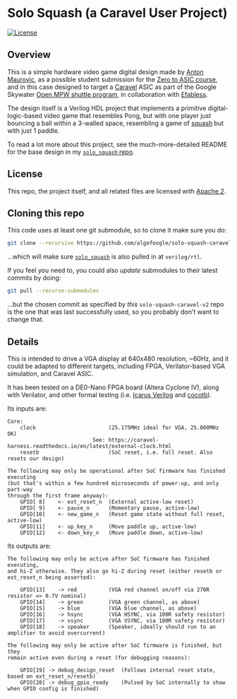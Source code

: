 <!--
# SPDX-FileCopyrightText: 2023 Anton Maurovic <anton@maurovic.com>
#
# Licensed under the Apache License, Version 2.0 (the "License");
# you may not use this file except in compliance with the License.
# You may obtain a copy of the License at
#
#      http://www.apache.org/licenses/LICENSE-2.0
#
# Unless required by applicable law or agreed to in writing, software
# distributed under the License is distributed on an "AS IS" BASIS,
# WITHOUT WARRANTIES OR CONDITIONS OF ANY KIND, either express or implied.
# See the License for the specific language governing permissions and
# limitations under the License.
# SPDX-License-Identifier: Apache-2.0
-->

# Solo Squash (a Caravel User Project)

[![License](https://img.shields.io/badge/License-Apache%202.0-blue.svg)](https://opensource.org/licenses/Apache-2.0)

## Overview

This is a simple hardware video game digital design made by
[Anton Maurovic](https://github.com/algofoogle),
as a possible student submission for the [Zero to ASIC course](https://zerotoasiccourse.com/),
and in this case designed to target a [Caravel](https://github.com/efabless/caravel.git) ASIC
as part of the Google Skywater
[Open MPW shuttle program](https://efabless.com/open_shuttle_program/),
in collaboration with [Efabless](https://efabless.com/).

The design itself is a Verilog HDL project that implements a primitive digital-logic-based
video game that resembles Pong, but with one player just bouncing a ball
within a 3-walled space, resembling a game of
[squash](https://en.wikipedia.org/wiki/Squash_(sport)) but with just 1 paddle.

To read a lot more about this project, see the much-more-detailed README for the
base design in my [`solo_squash` repo](https://github.com/algofoogle/solo_squash).

## License

This repo, the project itself, and all related files are licensed with [Apache 2](LICENSE).

## Cloning this repo

This code uses at least one git submodule, so to clone it make sure you do:
```bash
git clone --recursive https://github.com/algofoogle/solo-squash-caravel-v2
```

...which will make sure [`solo_squash`](https://github.com/algofoogle/solo_squash)
is also pulled in at `verilog/rtl`.

If you feel you need to, you could also *update* submodules to their latest commits
by doing:
```bash
git pull --recurse-submodules
```
...but the chosen commit as specified by *this* `solo-squash-caravel-v2` repo is
the one that was last successfully used, so you probably don't want to change that.

## Details

This is intended to drive a VGA display at 640x480 resolution, ~60Hz,
and it could be adapted to different targets, including FPGA,
Verilator-based VGA simulation, and Caravel ASIC.

It has been tested on a DE0-Nano FPGA board (Altera Cyclone IV),
along with Verilator, and other formal testing (i.e.
[Icarus Verilog](http://iverilog.icarus.com/) and
[cocotb](https://www.cocotb.org/)).

Its inputs are:
```
Core:
    clock                       (25.175MHz ideal for VGA, 25.000MHz OK)
                           See: https://caravel-harness.readthedocs.io/en/latest/external-clock.html
    resetb                      (SoC reset, i.e. full reset. Also resets our design)

The following may only be operational after SoC firmware has finished executing
(but that's within a few hundred microseconds of power-up, and only part-way
through the first frame anyway):
    GPIO[ 8]    <- ext_reset_n  (External active-low reset)
    GPIO[ 9]    <- pause_n      (Momentary pause, active-low)
    GPIO[10]    <- new_game_n   (Reset game state without full reset, active-low)
    GPIO[11]    <- up_key_n     (Move paddle up, active-low)
    GPIO[12]    <- down_key_n   (Move paddle down, active-low)
```

Its outputs are:
```
The following may only be active after SoC firmware has finished executing,
and hi-Z otherwise. They also go hi-Z during reset (either resetb or
ext_reset_n being asserted):

    GPIO[13]    -> red          (VGA red channel on/off via 270R resistor => 0.7V nominal)
    GPIO[14]    -> green        (VGA green channel, as above)
    GPIO[15]    -> blue         (VGA blue channel, as above)
    GPIO[16]    -> hsync        (VGA HSYNC, via 100R safety resistor)
    GPIO[17]    -> vsync        (VGA VSYNC, via 100R safety resistor)
    GPIO[18]    -> speaker      (Speaker, ideally should run to an amplifier to avoid overcurrent)

The following may only be active after SoC firmware is finished, but they
remain active even during a reset (for debugging reasons):

    GPIO[19] -> debug_design_reset  (Follows internal reset state, based on ext_reset_n/resetb)
    GPIO[20] -> debug_gpio_ready    (Pulsed by SoC internally to show when GPIO config is finished)
```